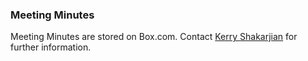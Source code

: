 
### Meeting Minutes

Meeting Minutes are stored on Box.com.
Contact [Kerry Shakarjian](Kerry_Shakarjian@nps.gov) for further information. 

